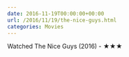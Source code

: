 ```yaml
---
date: 2016-11-19T00:00:00+00:00
url: /2016/11/19/the-nice-guys.html
categories: Movies
---
```

Watched The Nice Guys (2016) - ★★★




